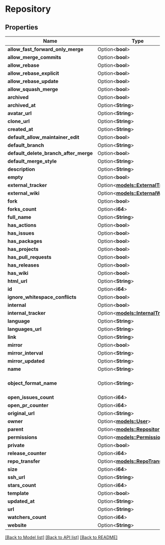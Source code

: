 # Repository

## Properties

Name | Type | Description | Notes
------------ | ------------- | ------------- | -------------
**allow_fast_forward_only_merge** | Option<**bool**> |  | [optional]
**allow_merge_commits** | Option<**bool**> |  | [optional]
**allow_rebase** | Option<**bool**> |  | [optional]
**allow_rebase_explicit** | Option<**bool**> |  | [optional]
**allow_rebase_update** | Option<**bool**> |  | [optional]
**allow_squash_merge** | Option<**bool**> |  | [optional]
**archived** | Option<**bool**> |  | [optional]
**archived_at** | Option<**String**> |  | [optional]
**avatar_url** | Option<**String**> |  | [optional]
**clone_url** | Option<**String**> |  | [optional]
**created_at** | Option<**String**> |  | [optional]
**default_allow_maintainer_edit** | Option<**bool**> |  | [optional]
**default_branch** | Option<**String**> |  | [optional]
**default_delete_branch_after_merge** | Option<**bool**> |  | [optional]
**default_merge_style** | Option<**String**> |  | [optional]
**description** | Option<**String**> |  | [optional]
**empty** | Option<**bool**> |  | [optional]
**external_tracker** | Option<[**models::ExternalTracker**](ExternalTracker.md)> |  | [optional]
**external_wiki** | Option<[**models::ExternalWiki**](ExternalWiki.md)> |  | [optional]
**fork** | Option<**bool**> |  | [optional]
**forks_count** | Option<**i64**> |  | [optional]
**full_name** | Option<**String**> |  | [optional]
**has_actions** | Option<**bool**> |  | [optional]
**has_issues** | Option<**bool**> |  | [optional]
**has_packages** | Option<**bool**> |  | [optional]
**has_projects** | Option<**bool**> |  | [optional]
**has_pull_requests** | Option<**bool**> |  | [optional]
**has_releases** | Option<**bool**> |  | [optional]
**has_wiki** | Option<**bool**> |  | [optional]
**html_url** | Option<**String**> |  | [optional]
**id** | Option<**i64**> |  | [optional]
**ignore_whitespace_conflicts** | Option<**bool**> |  | [optional]
**internal** | Option<**bool**> |  | [optional]
**internal_tracker** | Option<[**models::InternalTracker**](InternalTracker.md)> |  | [optional]
**language** | Option<**String**> |  | [optional]
**languages_url** | Option<**String**> |  | [optional]
**link** | Option<**String**> |  | [optional]
**mirror** | Option<**bool**> |  | [optional]
**mirror_interval** | Option<**String**> |  | [optional]
**mirror_updated** | Option<**String**> |  | [optional]
**name** | Option<**String**> |  | [optional]
**object_format_name** | Option<**String**> | ObjectFormatName of the underlying git repository | [optional]
**open_issues_count** | Option<**i64**> |  | [optional]
**open_pr_counter** | Option<**i64**> |  | [optional]
**original_url** | Option<**String**> |  | [optional]
**owner** | Option<[**models::User**](User.md)> |  | [optional]
**parent** | Option<[**models::Repository**](Repository.md)> |  | [optional]
**permissions** | Option<[**models::Permission**](Permission.md)> |  | [optional]
**private** | Option<**bool**> |  | [optional]
**release_counter** | Option<**i64**> |  | [optional]
**repo_transfer** | Option<[**models::RepoTransfer**](RepoTransfer.md)> |  | [optional]
**size** | Option<**i64**> |  | [optional]
**ssh_url** | Option<**String**> |  | [optional]
**stars_count** | Option<**i64**> |  | [optional]
**template** | Option<**bool**> |  | [optional]
**updated_at** | Option<**String**> |  | [optional]
**url** | Option<**String**> |  | [optional]
**watchers_count** | Option<**i64**> |  | [optional]
**website** | Option<**String**> |  | [optional]

[[Back to Model list]](../README.md#documentation-for-models) [[Back to API list]](../README.md#documentation-for-api-endpoints) [[Back to README]](../README.md)


